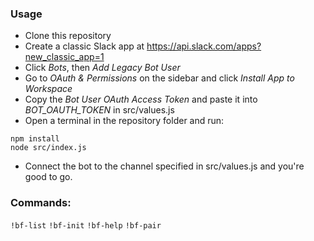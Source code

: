 ### Usage 
- Clone this repository
- Create a classic Slack app at https://api.slack.com/apps?new_classic_app=1
- Click *Bots*, then *Add Legacy Bot User*
- Go to *OAuth & Permissions* on the sidebar and click *Install App to Workspace*
- Copy the *Bot User OAuth Access Token* and paste it into *BOT_OAUTH_TOKEN* in src/values.js
- Open a terminal in the repository folder and run:
```
npm install
node src/index.js
```
- Connect the bot to the channel specified in src/values.js and you're good to go.

### Commands:
```!bf-list```
```!bf-init```
```!bf-help```
```!bf-pair```